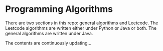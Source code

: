 # Programming Algorithms

There are two sections in this repo: general algorithms and Leetcode. The Leetcode algorithms are written either under Python or Java or both. The general algorithms are written under Java.

The contents are continuously updating...
